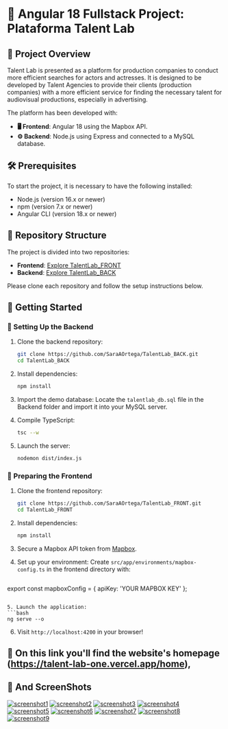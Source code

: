 # 🚀 Angular 18 Fullstack Project: Plataforma Talent Lab


## 🌟 Project Overview

Talent Lab is presented as a platform for production companies to conduct more efficient searches for actors and actresses. It is designed to be developed by Talent Agencies to provide their clients (production companies) with a more efficient service for finding the necessary talent for audiovisual productions, especially in advertising.

The platform has been developed with:

- **🖥️ Frontend**: Angular 18 using the Mapbox API.
- **⚙️ Backend**:  Node.js using Express and connected to a MySQL database.



## 🛠️ Prerequisites

To start the project, it is necessary to have the following installed:

- Node.js (version 16.x or newer)
- npm (version 7.x or newer)
- Angular CLI (version 18.x or newer)

## 📁 Repository Structure

The project is divided into two repositories:

- **Frontend**: [Explore TalentLab_FRONT](https://github.com/SaraAOrtega/TalentLab_FRONT)
- **Backend**: [Explore TalentLab_BACK](https://github.com/SaraAOrtega/TalentLab_BACK)

Please clone each repository and follow the setup instructions below.

## 🚀 Getting Started

### 🔧 Setting Up the Backend

1. Clone the backend repository:
   ```bash
   git clone https://github.com/SaraAOrtega/TalentLab_BACK.git
   cd TalentLab_BACK
   ```

2. Install dependencies:
   ```bash
   npm install
   ```

3. Import the demo database:
   Locate the `talentlab_db.sql` file in the Backend folder and import it into your MySQL server.

4. Compile TypeScript:
   ```bash
   tsc --w
   ```

5. Launch the server:
   ```bash
   nodemon dist/index.js
   ```

### 🎨 Preparing the Frontend

1. Clone the frontend repository:
   ```bash
   git clone https://github.com/SaraAOrtega/TalentLab_FRONT.git
   cd TalentLab_FRONT
   ```

2. Install dependencies:
   ```bash
   npm install
   ```

3. Secure a Mapbox API token from [Mapbox](https://account.mapbox.com/access-tokens/).

4. Set up your environment:
   Create `src/app/environments/mapbox-config.ts` in the frontend directory with:
   ```typescript
  export const mapboxConfig = {
  apiKey: 'YOUR MAPBOX KEY'
};
   ```

5. Launch the application:
   ```bash
   ng serve --o
   ```

6. Visit `http://localhost:4200` in your browser!


## 🌈 On this link you'll find the website's homepage (https://talent-lab-one.vercel.app/home),

## 🌈 And ScreenShots
<a href="https://ibb.co/bXV7WHS"><img src="https://i.ibb.co/jDYH6Vc/screenshot1.png" alt="screenshot1" border="0"></a>
<a href="https://ibb.co/sJSXcnH"><img src="https://i.ibb.co/1JV4B16/screenshot2.png" alt="screenshot2" border="0"></a>
<a href="https://ibb.co/5h7gygV"><img src="https://i.ibb.co/3mJ9q9H/screenshot3.png" alt="screenshot3" border="0"></a>
<a href="https://ibb.co/TbxsGqg"><img src="https://i.ibb.co/Jyw9TFs/screenshot4.png" alt="screenshot4" border="0"></a>
<a href="https://ibb.co/FKYkWZj"><img src="https://i.ibb.co/0c9pX4d/screenshot5.png" alt="screenshot5" border="0"></a>
<a href="https://ibb.co/k0BM15r"><img src="https://i.ibb.co/nfmRC6V/screenshot6.png" alt="screenshot6" border="0"></a>
<a href="https://ibb.co/x2MvxzD"><img src="https://i.ibb.co/wdKH5pR/screenshot7.png" alt="screenshot7" border="0"></a>
<a href="https://ibb.co/ncZtJL9"><img src="https://i.ibb.co/fpBLwxf/screenshot8.png" alt="screenshot8" border="0"></a>
<a href="https://ibb.co/WkW2DSh"><img src="https://i.ibb.co/Yc7LDvC/screenshot9.png" alt="screenshot9" border="0"></a>














